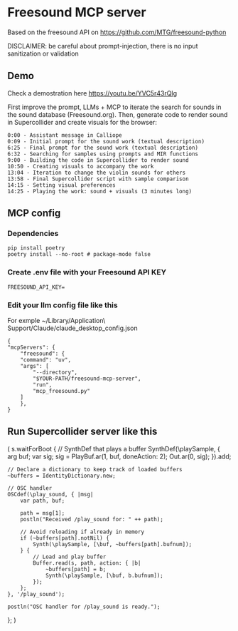 # Freesound MCP server

Based on the freesound API on https://github.com/MTG/freesound-python

DISCLAIMER: be careful about prompt-injection, there is no input sanitization or validation

## Demo

Check a demostration here
https://youtu.be/YVC5r43rQIg

First improve the prompt, LLMs + MCP to iterate the search for sounds in the sound database (Freesound.org). Then, generate code to render sound in Supercollider and create visuals for the browser:

    0:00 - Assistant message in Calliope
    0:09 - Initial prompt for the sound work (textual description)
    6:25 - Final prompt for the sound work (textual description)
    6:32 - Searching for samples using prompts and MIR functions    
    9:00 - Building the code in Supercollider to render sound
    10:50 - Creating visuals to accompany the work
    13:04 - Iteration to change the violin sounds for others
    13:58 - Final Supercollider script with sample comparison
    14:15 - Setting visual preferences
    14:25 - Playing the work: sound + visuals (3 minutes long)

## MCP config
### Dependencies

    pip install poetry
    poetry install --no-root # package-mode false


### Create .env file with your Freesound API KEY

    FREESOUND_API_KEY=

### Edit your llm config file like this

For exmple ~/Library/Application\ Support/Claude/claude_desktop_config.json

    {
    "mcpServers": {
        "freesound": {
        "command": "uv",
        "args": [
            "--directory",
            "$YOUR-PATH/freesound-mcp-server",
            "run",
            "mcp_freesound.py"
        ]
        },
    }

## Run Supercollider server like this

(
s.waitForBoot {
    // SynthDef that plays a buffer
    SynthDef(\playSample, {
        arg buf;
        var sig;
        sig = PlayBuf.ar(1, buf, doneAction: 2);
        Out.ar(0, sig);
    }).add;

    // Declare a dictionary to keep track of loaded buffers
    ~buffers = IdentityDictionary.new;

    // OSC handler
    OSCdef(\play_sound, { |msg|
        var path, buf;

        path = msg[1];
        postln("Received /play_sound for: " ++ path);

        // Avoid reloading if already in memory
        if (~buffers[path].notNil) {
            Synth(\playSample, [\buf, ~buffers[path].bufnum]);
        } {
            // Load and play buffer
            Buffer.read(s, path, action: { |b|
                ~buffers[path] = b;
                Synth(\playSample, [\buf, b.bufnum]);
            });
        };
    }, '/play_sound');

    postln("OSC handler for /play_sound is ready.");
};
)
